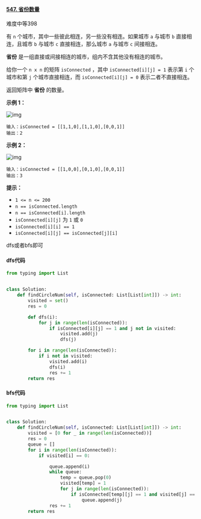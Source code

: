 #### [547. 省份数量](https://leetcode-cn.com/problems/number-of-provinces/)

难度中等398

有 `n` 个城市，其中一些彼此相连，另一些没有相连。如果城市 `a` 与城市 `b` 直接相连，且城市 `b` 与城市 `c` 直接相连，那么城市 `a` 与城市 `c` 间接相连。

**省份** 是一组直接或间接相连的城市，组内不含其他没有相连的城市。

给你一个 `n x n` 的矩阵 `isConnected` ，其中 `isConnected[i][j] = 1` 表示第 `i` 个城市和第 `j` 个城市直接相连，而 `isConnected[i][j] = 0` 表示二者不直接相连。

返回矩阵中 **省份** 的数量。

 

**示例 1：**

![img](https://assets.leetcode.com/uploads/2020/12/24/graph1.jpg)

```
输入：isConnected = [[1,1,0],[1,1,0],[0,0,1]]
输出：2
```

**示例 2：**

![img](https://assets.leetcode.com/uploads/2020/12/24/graph2.jpg)

```
输入：isConnected = [[1,0,0],[0,1,0],[0,0,1]]
输出：3
```

 

**提示：**

- `1 <= n <= 200`
- `n == isConnected.length`
- `n == isConnected[i].length`
- `isConnected[i][j]` 为 `1` 或 `0`
- `isConnected[i][i] == 1`
- `isConnected[i][j] == isConnected[j][i]`



dfs或者bfs即可

#### dfs代码

```python
from typing import List


class Solution:
    def findCircleNum(self, isConnected: List[List[int]]) -> int:
        visited = set()
        res = 0

        def dfs(i):
            for j in range(len(isConnected)):
                if isConnected[i][j] == 1 and j not in visited:
                    visited.add(j)
                    dfs(j)

        for i in range(len(isConnected)):
            if i not in visited:
                visited.add(i)
                dfs(i)
                res += 1
        return res

```



#### bfs代码

```python
from typing import List


class Solution:
    def findCircleNum(self, isConnected: List[List[int]]) -> int:
        visited = [0 for _ in range(len(isConnected))]
        res = 0
        queue = []
        for i in range(len(isConnected)):
            if visited[i] == 0:

                queue.append(i)
                while queue:
                    temp = queue.pop(0)
                    visited[temp] = 1
                    for j in range(len(isConnected)):
                        if isConnected[temp][j] == 1 and visited[j] == 0:
                            queue.append(j)
                res += 1
        return res

```

